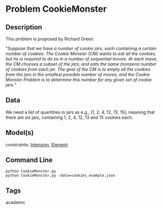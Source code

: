 # Problem CookieMonster
## Description
This problem is proposed by Richard Green

"*Suppose that we have a number of cookie jars, each containing a certain number of cookies.
The Cookie Monster (CM) wants to eat all the cookies, but he is required to do so in a number
of sequential moves. At each move, the CM chooses a subset of the jars,
and eats the same (nonzero) number of cookies from each jar. The goal of the CM is to
empty all the cookies from the jars in the smallest possible number of moves, and the
Cookie Monster Problem is to determine this number for any given set of cookie jars.*"



## Data
We need a list of quantities in jars as e.g., \[1, 2, 4, 12, 13, 15],
meaning that there are six jars, containing 1, 2, 4, 12, 13 and 15 cookies each.

## Model(s)


  constraints: [Intension](http://pycsp.org/documentation/constraints/Intension), [Element](http://pycsp.org/documentation/constraints/Element)


## Command Line

```
python CookieMonster.py
python CookieMonster.py -data=cookies_example.json
```

## Tags
 academic

